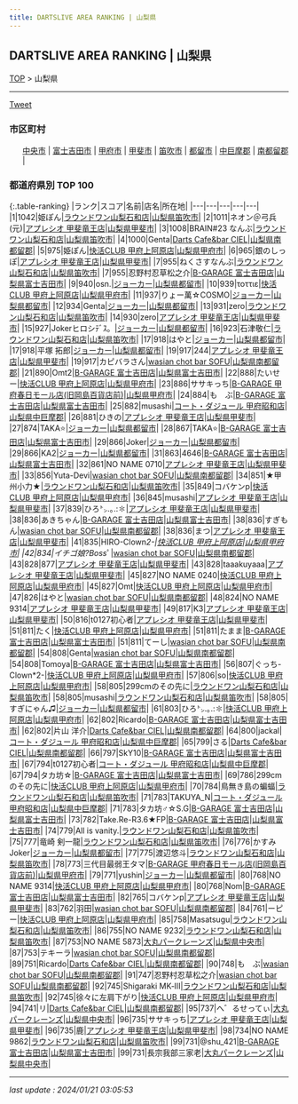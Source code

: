 ```yaml
---
title: DARTSLIVE AREA RANKING | 山梨県
---
```

## DARTSLIVE AREA RANKING | 山梨県

[TOP](/darts/rank/) > 山梨県

___

<a href="https://twitter.com/share?ref_src=twsrc%5Etfw" data-text="DARTSLIVE AREA RANKING | 山梨県" class="twitter-share-button" data-via="DARTSLIVE" data-hashtags="DARTSLIVE" data-related="DARTSLIVE" data-show-count="false">Tweet</a>

### 市区町村

<ul>
<li style="display: inline;"><a href="/darts/rank/山梨県/中央市">中央市</a> |</li>
<li style="display: inline;"><a href="/darts/rank/山梨県/富士吉田市">富士吉田市</a> |</li>
<li style="display: inline;"><a href="/darts/rank/山梨県/甲府市">甲府市</a> |</li>
<li style="display: inline;"><a href="/darts/rank/山梨県/甲斐市">甲斐市</a> |</li>
<li style="display: inline;"><a href="/darts/rank/山梨県/笛吹市">笛吹市</a> |</li>
<li style="display: inline;"><a href="/darts/rank/山梨県/都留市">都留市</a> |</li>
<li style="display: inline;"><a href="/darts/rank/山梨県/中巨摩郡">中巨摩郡</a> |</li>
<li style="display: inline;"><a href="/darts/rank/山梨県/南都留郡">南都留郡</a> |</li>

</ul>

### 都道府県別 TOP 100

{:.table-ranking}
|ランク|スコア|名前|店名|所在地|
|---|---|---|---|---|
|1|1042|姫ぽん|<a href="https://search.dartslive.com/jp/shop/2d102495c64268bf0d9b047a20a7ba1e">ラウンドワン山梨石和店</a>|<a href="/darts/rank/山梨県/笛吹市">山梨県笛吹市</a>|
|2|1011|ネオン＠弓兵(元)|<a href="https://search.dartslive.com/jp/shop/65d17b6fddab89c30d9b047a20a7ba1e">アプレシオ 甲斐竜王店</a>|<a href="/darts/rank/山梨県/甲斐市">山梨県甲斐市</a>|
|3|1008|BRAIN#23 なんぶ|<a href="https://search.dartslive.com/jp/shop/2d102495c64268bf0d9b047a20a7ba1e">ラウンドワン山梨石和店</a>|<a href="/darts/rank/山梨県/笛吹市">山梨県笛吹市</a>|
|4|1000|Genta|<a href="https://search.dartslive.com/jp/shop/4f3ced4dbb44b932fec1ae84bb28bd87">Darts Cafe&bar CIEL</a>|<a href="/darts/rank/山梨県/南都留郡">山梨県南都留郡</a>|
|5|975|姫ぽん|<a href="https://search.dartslive.com/jp/shop/4c620f5a4126efe8774c926eb736cb5a">快活CLUB 甲府上阿原店</a>|<a href="/darts/rank/山梨県/甲府市">山梨県甲府市</a>|
|6|965|銀のしっぽ|<a href="https://search.dartslive.com/jp/shop/65d17b6fddab89c30d9b047a20a7ba1e">アプレシオ 甲斐竜王店</a>|<a href="/darts/rank/山梨県/甲斐市">山梨県甲斐市</a>|
|7|955|ねくさすなんぶ|<a href="https://search.dartslive.com/jp/shop/2d102495c64268bf0d9b047a20a7ba1e">ラウンドワン山梨石和店</a>|<a href="/darts/rank/山梨県/笛吹市">山梨県笛吹市</a>|
|7|955|忍野村忍草松之介|<a href="https://search.dartslive.com/jp/shop/4652407975922f61774c926eb736cb5a">B-GARAGE 富士吉田店</a>|<a href="/darts/rank/山梨県/富士吉田市">山梨県富士吉田市</a>|
|9|940|osn.|<a href="https://search.dartslive.com/jp/shop/b6eda0d49f48b6820d9b047a20a7ba1e">ジョーカー</a>|<a href="/darts/rank/山梨県/都留市">山梨県都留市</a>|
|10|939|τοττιε|<a href="https://search.dartslive.com/jp/shop/4c620f5a4126efe8774c926eb736cb5a">快活CLUB 甲府上阿原店</a>|<a href="/darts/rank/山梨県/甲府市">山梨県甲府市</a>|
|11|937|りょー萬☆COSMO|<a href="https://search.dartslive.com/jp/shop/b6eda0d49f48b6820d9b047a20a7ba1e">ジョーカー</a>|<a href="/darts/rank/山梨県/都留市">山梨県都留市</a>|
|12|934|Genta|<a href="https://search.dartslive.com/jp/shop/b6eda0d49f48b6820d9b047a20a7ba1e">ジョーカー</a>|<a href="/darts/rank/山梨県/都留市">山梨県都留市</a>|
|13|931|zero|<a href="https://search.dartslive.com/jp/shop/2d102495c64268bf0d9b047a20a7ba1e">ラウンドワン山梨石和店</a>|<a href="/darts/rank/山梨県/笛吹市">山梨県笛吹市</a>|
|14|930|zero|<a href="https://search.dartslive.com/jp/shop/65d17b6fddab89c30d9b047a20a7ba1e">アプレシオ 甲斐竜王店</a>|<a href="/darts/rank/山梨県/甲斐市">山梨県甲斐市</a>|
|15|927|Jokerヒロシﾃﾞｽ。|<a href="https://search.dartslive.com/jp/shop/b6eda0d49f48b6820d9b047a20a7ba1e">ジョーカー</a>|<a href="/darts/rank/山梨県/都留市">山梨県都留市</a>|
|16|923|石津敬仁|<a href="https://search.dartslive.com/jp/shop/2d102495c64268bf0d9b047a20a7ba1e">ラウンドワン山梨石和店</a>|<a href="/darts/rank/山梨県/笛吹市">山梨県笛吹市</a>|
|17|918|はやと|<a href="https://search.dartslive.com/jp/shop/b6eda0d49f48b6820d9b047a20a7ba1e">ジョーカー</a>|<a href="/darts/rank/山梨県/都留市">山梨県都留市</a>|
|17|918|平塚 拓郎|<a href="https://search.dartslive.com/jp/shop/b6eda0d49f48b6820d9b047a20a7ba1e">ジョーカー</a>|<a href="/darts/rank/山梨県/都留市">山梨県都留市</a>|
|19|917|244|<a href="https://search.dartslive.com/jp/shop/65d17b6fddab89c30d9b047a20a7ba1e">アプレシオ 甲斐竜王店</a>|<a href="/darts/rank/山梨県/甲斐市">山梨県甲斐市</a>|
|19|917|カピバラさん|<a href="https://search.dartslive.com/jp/shop/1a0d2d555903527a0d9b047a20a7ba1e">wasian chot bar SOFU</a>|<a href="/darts/rank/山梨県/南都留郡">山梨県南都留郡</a>|
|21|890|Omt2|<a href="https://search.dartslive.com/jp/shop/4652407975922f61774c926eb736cb5a">B-GARAGE 富士吉田店</a>|<a href="/darts/rank/山梨県/富士吉田市">山梨県富士吉田市</a>|
|22|888|たいせー|<a href="https://search.dartslive.com/jp/shop/4c620f5a4126efe8774c926eb736cb5a">快活CLUB 甲府上阿原店</a>|<a href="/darts/rank/山梨県/甲府市">山梨県甲府市</a>|
|23|886|ササキっち|<a href="https://search.dartslive.com/jp/shop/b86566f03e295c91fec1ae84bb28bd87">B-GARAGE 甲府春日モール店(旧岡島百貨店前)</a>|<a href="/darts/rank/山梨県/甲府市">山梨県甲府市</a>|
|24|884|も　ぶ|<a href="https://search.dartslive.com/jp/shop/4652407975922f61774c926eb736cb5a">B-GARAGE 富士吉田店</a>|<a href="/darts/rank/山梨県/富士吉田市">山梨県富士吉田市</a>|
|25|882|musashi|<a href="https://search.dartslive.com/jp/shop/1f0bf80ef7fc7ba9790ab824ce8730e5">コート・ダジュール 甲府昭和店</a>|<a href="/darts/rank/山梨県/中巨摩郡">山梨県中巨摩郡</a>|
|26|881|ひきの|<a href="https://search.dartslive.com/jp/shop/65d17b6fddab89c30d9b047a20a7ba1e">アプレシオ 甲斐竜王店</a>|<a href="/darts/rank/山梨県/甲斐市">山梨県甲斐市</a>|
|27|874|TAKA⭐|<a href="https://search.dartslive.com/jp/shop/b6eda0d49f48b6820d9b047a20a7ba1e">ジョーカー</a>|<a href="/darts/rank/山梨県/都留市">山梨県都留市</a>|
|28|867|TAKA⭐|<a href="https://search.dartslive.com/jp/shop/4652407975922f61774c926eb736cb5a">B-GARAGE 富士吉田店</a>|<a href="/darts/rank/山梨県/富士吉田市">山梨県富士吉田市</a>|
|29|866|Joker|<a href="https://search.dartslive.com/jp/shop/b6eda0d49f48b6820d9b047a20a7ba1e">ジョーカー</a>|<a href="/darts/rank/山梨県/都留市">山梨県都留市</a>|
|29|866|KA2|<a href="https://search.dartslive.com/jp/shop/b6eda0d49f48b6820d9b047a20a7ba1e">ジョーカー</a>|<a href="/darts/rank/山梨県/都留市">山梨県都留市</a>|
|31|863|4646|<a href="https://search.dartslive.com/jp/shop/4652407975922f61774c926eb736cb5a">B-GARAGE 富士吉田店</a>|<a href="/darts/rank/山梨県/富士吉田市">山梨県富士吉田市</a>|
|32|861|NO NAME 0710|<a href="https://search.dartslive.com/jp/shop/65d17b6fddab89c30d9b047a20a7ba1e">アプレシオ 甲斐竜王店</a>|<a href="/darts/rank/山梨県/甲斐市">山梨県甲斐市</a>|
|33|856|Yuta-Devi|<a href="https://search.dartslive.com/jp/shop/1a0d2d555903527a0d9b047a20a7ba1e">wasian chot bar SOFU</a>|<a href="/darts/rank/山梨県/南都留郡">山梨県南都留郡</a>|
|34|851|★甲州小力★|<a href="https://search.dartslive.com/jp/shop/2d102495c64268bf0d9b047a20a7ba1e">ラウンドワン山梨石和店</a>|<a href="/darts/rank/山梨県/笛吹市">山梨県笛吹市</a>|
|35|849|コバケンp|<a href="https://search.dartslive.com/jp/shop/4c620f5a4126efe8774c926eb736cb5a">快活CLUB 甲府上阿原店</a>|<a href="/darts/rank/山梨県/甲府市">山梨県甲府市</a>|
|36|845|musashi|<a href="https://search.dartslive.com/jp/shop/65d17b6fddab89c30d9b047a20a7ba1e">アプレシオ 甲斐竜王店</a>|<a href="/darts/rank/山梨県/甲斐市">山梨県甲斐市</a>|
|37|839|ひろ㌧.｡.:✽|<a href="https://search.dartslive.com/jp/shop/65d17b6fddab89c30d9b047a20a7ba1e">アプレシオ 甲斐竜王店</a>|<a href="/darts/rank/山梨県/甲斐市">山梨県甲斐市</a>|
|38|836|あきちゃん|<a href="https://search.dartslive.com/jp/shop/4652407975922f61774c926eb736cb5a">B-GARAGE 富士吉田店</a>|<a href="/darts/rank/山梨県/富士吉田市">山梨県富士吉田市</a>|
|38|836|すぎもん|<a href="https://search.dartslive.com/jp/shop/1a0d2d555903527a0d9b047a20a7ba1e">wasian chot bar SOFU</a>|<a href="/darts/rank/山梨県/南都留郡">山梨県南都留郡</a>|
|38|836|まつ|<a href="https://search.dartslive.com/jp/shop/65d17b6fddab89c30d9b047a20a7ba1e">アプレシオ 甲斐竜王店</a>|<a href="/darts/rank/山梨県/甲斐市">山梨県甲斐市</a>|
|41|835|HIRO-Clown*2-|<a href="https://search.dartslive.com/jp/shop/4c620f5a4126efe8774c926eb736cb5a">快活CLUB 甲府上阿原店</a>|<a href="/darts/rank/山梨県/甲府市">山梨県甲府市</a>|
|42|834|イチゴ娘?Boss*ﾟ|<a href="https://search.dartslive.com/jp/shop/1a0d2d555903527a0d9b047a20a7ba1e">wasian chot bar SOFU</a>|<a href="/darts/rank/山梨県/南都留郡">山梨県南都留郡</a>|
|43|828|877|<a href="https://search.dartslive.com/jp/shop/65d17b6fddab89c30d9b047a20a7ba1e">アプレシオ 甲斐竜王店</a>|<a href="/darts/rank/山梨県/甲斐市">山梨県甲斐市</a>|
|43|828|taaakuyaaa|<a href="https://search.dartslive.com/jp/shop/65d17b6fddab89c30d9b047a20a7ba1e">アプレシオ 甲斐竜王店</a>|<a href="/darts/rank/山梨県/甲斐市">山梨県甲斐市</a>|
|45|827|NO NAME 0240|<a href="https://search.dartslive.com/jp/shop/4c620f5a4126efe8774c926eb736cb5a">快活CLUB 甲府上阿原店</a>|<a href="/darts/rank/山梨県/甲府市">山梨県甲府市</a>|
|45|827|Omt|<a href="https://search.dartslive.com/jp/shop/4c620f5a4126efe8774c926eb736cb5a">快活CLUB 甲府上阿原店</a>|<a href="/darts/rank/山梨県/甲府市">山梨県甲府市</a>|
|47|826|はやと|<a href="https://search.dartslive.com/jp/shop/1a0d2d555903527a0d9b047a20a7ba1e">wasian chot bar SOFU</a>|<a href="/darts/rank/山梨県/南都留郡">山梨県南都留郡</a>|
|48|824|NO NAME 9314|<a href="https://search.dartslive.com/jp/shop/65d17b6fddab89c30d9b047a20a7ba1e">アプレシオ 甲斐竜王店</a>|<a href="/darts/rank/山梨県/甲斐市">山梨県甲斐市</a>|
|49|817|K3|<a href="https://search.dartslive.com/jp/shop/65d17b6fddab89c30d9b047a20a7ba1e">アプレシオ 甲斐竜王店</a>|<a href="/darts/rank/山梨県/甲斐市">山梨県甲斐市</a>|
|50|816|t0127初心者|<a href="https://search.dartslive.com/jp/shop/65d17b6fddab89c30d9b047a20a7ba1e">アプレシオ 甲斐竜王店</a>|<a href="/darts/rank/山梨県/甲斐市">山梨県甲斐市</a>|
|51|811|たく|<a href="https://search.dartslive.com/jp/shop/4c620f5a4126efe8774c926eb736cb5a">快活CLUB 甲府上阿原店</a>|<a href="/darts/rank/山梨県/甲府市">山梨県甲府市</a>|
|51|811|たまま|<a href="https://search.dartslive.com/jp/shop/4652407975922f61774c926eb736cb5a">B-GARAGE 富士吉田店</a>|<a href="/darts/rank/山梨県/富士吉田市">山梨県富士吉田市</a>|
|51|811|てーし|<a href="https://search.dartslive.com/jp/shop/1a0d2d555903527a0d9b047a20a7ba1e">wasian chot bar SOFU</a>|<a href="/darts/rank/山梨県/南都留郡">山梨県南都留郡</a>|
|54|808|Genta|<a href="https://search.dartslive.com/jp/shop/1a0d2d555903527a0d9b047a20a7ba1e">wasian chot bar SOFU</a>|<a href="/darts/rank/山梨県/南都留郡">山梨県南都留郡</a>|
|54|808|Tomoya|<a href="https://search.dartslive.com/jp/shop/4652407975922f61774c926eb736cb5a">B-GARAGE 富士吉田店</a>|<a href="/darts/rank/山梨県/富士吉田市">山梨県富士吉田市</a>|
|56|807|ぐっち-Clown*2-|<a href="https://search.dartslive.com/jp/shop/4c620f5a4126efe8774c926eb736cb5a">快活CLUB 甲府上阿原店</a>|<a href="/darts/rank/山梨県/甲府市">山梨県甲府市</a>|
|57|806|so|<a href="https://search.dartslive.com/jp/shop/4c620f5a4126efe8774c926eb736cb5a">快活CLUB 甲府上阿原店</a>|<a href="/darts/rank/山梨県/甲府市">山梨県甲府市</a>|
|58|805|299cmのその先に|<a href="https://search.dartslive.com/jp/shop/2d102495c64268bf0d9b047a20a7ba1e">ラウンドワン山梨石和店</a>|<a href="/darts/rank/山梨県/笛吹市">山梨県笛吹市</a>|
|58|805|musashi|<a href="https://search.dartslive.com/jp/shop/2d102495c64268bf0d9b047a20a7ba1e">ラウンドワン山梨石和店</a>|<a href="/darts/rank/山梨県/笛吹市">山梨県笛吹市</a>|
|58|805|すぎにゃん♫|<a href="https://search.dartslive.com/jp/shop/b6eda0d49f48b6820d9b047a20a7ba1e">ジョーカー</a>|<a href="/darts/rank/山梨県/都留市">山梨県都留市</a>|
|61|803|ひろ㌧.｡.:✽|<a href="https://search.dartslive.com/jp/shop/4c620f5a4126efe8774c926eb736cb5a">快活CLUB 甲府上阿原店</a>|<a href="/darts/rank/山梨県/甲府市">山梨県甲府市</a>|
|62|802|Ricardo|<a href="https://search.dartslive.com/jp/shop/4652407975922f61774c926eb736cb5a">B-GARAGE 富士吉田店</a>|<a href="/darts/rank/山梨県/富士吉田市">山梨県富士吉田市</a>|
|62|802|片山 洋介|<a href="https://search.dartslive.com/jp/shop/4f3ced4dbb44b932fec1ae84bb28bd87">Darts Cafe&bar CIEL</a>|<a href="/darts/rank/山梨県/南都留郡">山梨県南都留郡</a>|
|64|800|jackal|<a href="https://search.dartslive.com/jp/shop/1f0bf80ef7fc7ba9790ab824ce8730e5">コート・ダジュール 甲府昭和店</a>|<a href="/darts/rank/山梨県/中巨摩郡">山梨県中巨摩郡</a>|
|65|799|さる|<a href="https://search.dartslive.com/jp/shop/4f3ced4dbb44b932fec1ae84bb28bd87">Darts Cafe&bar CIEL</a>|<a href="/darts/rank/山梨県/南都留郡">山梨県南都留郡</a>|
|66|797|SkY10|<a href="https://search.dartslive.com/jp/shop/4652407975922f61774c926eb736cb5a">B-GARAGE 富士吉田店</a>|<a href="/darts/rank/山梨県/富士吉田市">山梨県富士吉田市</a>|
|67|794|t0127初心者|<a href="https://search.dartslive.com/jp/shop/1f0bf80ef7fc7ba9790ab824ce8730e5">コート・ダジュール 甲府昭和店</a>|<a href="/darts/rank/山梨県/中巨摩郡">山梨県中巨摩郡</a>|
|67|794|タカ坊☆|<a href="https://search.dartslive.com/jp/shop/4652407975922f61774c926eb736cb5a">B-GARAGE 富士吉田店</a>|<a href="/darts/rank/山梨県/富士吉田市">山梨県富士吉田市</a>|
|69|786|299cmのその先に|<a href="https://search.dartslive.com/jp/shop/4c620f5a4126efe8774c926eb736cb5a">快活CLUB 甲府上阿原店</a>|<a href="/darts/rank/山梨県/甲府市">山梨県甲府市</a>|
|70|784|鳥無き島の蝙蝠|<a href="https://search.dartslive.com/jp/shop/2d102495c64268bf0d9b047a20a7ba1e">ラウンドワン山梨石和店</a>|<a href="/darts/rank/山梨県/笛吹市">山梨県笛吹市</a>|
|71|783|TAKUYA_N|<a href="https://search.dartslive.com/jp/shop/1f0bf80ef7fc7ba9790ab824ce8730e5">コート・ダジュール 甲府昭和店</a>|<a href="/darts/rank/山梨県/中巨摩郡">山梨県中巨摩郡</a>|
|71|783|タカ坊♂☆S.G|<a href="https://search.dartslive.com/jp/shop/4652407975922f61774c926eb736cb5a">B-GARAGE 富士吉田店</a>|<a href="/darts/rank/山梨県/富士吉田市">山梨県富士吉田市</a>|
|73|782|Take.Re-R3.6★FP|<a href="https://search.dartslive.com/jp/shop/4652407975922f61774c926eb736cb5a">B-GARAGE 富士吉田店</a>|<a href="/darts/rank/山梨県/富士吉田市">山梨県富士吉田市</a>|
|74|779|All is vanity.|<a href="https://search.dartslive.com/jp/shop/2d102495c64268bf0d9b047a20a7ba1e">ラウンドワン山梨石和店</a>|<a href="/darts/rank/山梨県/笛吹市">山梨県笛吹市</a>|
|75|777|竜崎 剣一龍|<a href="https://search.dartslive.com/jp/shop/2d102495c64268bf0d9b047a20a7ba1e">ラウンドワン山梨石和店</a>|<a href="/darts/rank/山梨県/笛吹市">山梨県笛吹市</a>|
|76|776|かすみ　Joker|<a href="https://search.dartslive.com/jp/shop/b6eda0d49f48b6820d9b047a20a7ba1e">ジョーカー</a>|<a href="/darts/rank/山梨県/都留市">山梨県都留市</a>|
|77|775|渡辺悠斗|<a href="https://search.dartslive.com/jp/shop/2d102495c64268bf0d9b047a20a7ba1e">ラウンドワン山梨石和店</a>|<a href="/darts/rank/山梨県/笛吹市">山梨県笛吹市</a>|
|78|773|三代目最弱王タマ|<a href="https://search.dartslive.com/jp/shop/b86566f03e295c91fec1ae84bb28bd87">B-GARAGE 甲府春日モール店(旧岡島百貨店前)</a>|<a href="/darts/rank/山梨県/甲府市">山梨県甲府市</a>|
|79|771|yushin|<a href="https://search.dartslive.com/jp/shop/b6eda0d49f48b6820d9b047a20a7ba1e">ジョーカー</a>|<a href="/darts/rank/山梨県/都留市">山梨県都留市</a>|
|80|768|NO NAME 9314|<a href="https://search.dartslive.com/jp/shop/4c620f5a4126efe8774c926eb736cb5a">快活CLUB 甲府上阿原店</a>|<a href="/darts/rank/山梨県/甲府市">山梨県甲府市</a>|
|80|768|Nom|<a href="https://search.dartslive.com/jp/shop/4652407975922f61774c926eb736cb5a">B-GARAGE 富士吉田店</a>|<a href="/darts/rank/山梨県/富士吉田市">山梨県富士吉田市</a>|
|82|765|コバケンp|<a href="https://search.dartslive.com/jp/shop/65d17b6fddab89c30d9b047a20a7ba1e">アプレシオ 甲斐竜王店</a>|<a href="/darts/rank/山梨県/甲斐市">山梨県甲斐市</a>|
|83|762|羽田|<a href="https://search.dartslive.com/jp/shop/1a0d2d555903527a0d9b047a20a7ba1e">wasian chot bar SOFU</a>|<a href="/darts/rank/山梨県/南都留郡">山梨県南都留郡</a>|
|84|761|ーピー|<a href="https://search.dartslive.com/jp/shop/4c620f5a4126efe8774c926eb736cb5a">快活CLUB 甲府上阿原店</a>|<a href="/darts/rank/山梨県/甲府市">山梨県甲府市</a>|
|85|758|Masatsugu|<a href="https://search.dartslive.com/jp/shop/2d102495c64268bf0d9b047a20a7ba1e">ラウンドワン山梨石和店</a>|<a href="/darts/rank/山梨県/笛吹市">山梨県笛吹市</a>|
|86|755|NO NAME 9232|<a href="https://search.dartslive.com/jp/shop/2d102495c64268bf0d9b047a20a7ba1e">ラウンドワン山梨石和店</a>|<a href="/darts/rank/山梨県/笛吹市">山梨県笛吹市</a>|
|87|753|NO NAME 5873|<a href="https://search.dartslive.com/jp/shop/bbb134de57f7a8d8a3f63593b5358cc4">大丸パークレーンズ</a>|<a href="/darts/rank/山梨県/中央市">山梨県中央市</a>|
|87|753|テキーラ|<a href="https://search.dartslive.com/jp/shop/1a0d2d555903527a0d9b047a20a7ba1e">wasian chot bar SOFU</a>|<a href="/darts/rank/山梨県/南都留郡">山梨県南都留郡</a>|
|89|751|Ricardo|<a href="https://search.dartslive.com/jp/shop/4f3ced4dbb44b932fec1ae84bb28bd87">Darts Cafe&bar CIEL</a>|<a href="/darts/rank/山梨県/南都留郡">山梨県南都留郡</a>|
|90|748|も　ぶ|<a href="https://search.dartslive.com/jp/shop/1a0d2d555903527a0d9b047a20a7ba1e">wasian chot bar SOFU</a>|<a href="/darts/rank/山梨県/南都留郡">山梨県南都留郡</a>|
|91|747|忍野村忍草松之介|<a href="https://search.dartslive.com/jp/shop/1a0d2d555903527a0d9b047a20a7ba1e">wasian chot bar SOFU</a>|<a href="/darts/rank/山梨県/南都留郡">山梨県南都留郡</a>|
|92|745|Shigaraki MK‐Ⅲ|<a href="https://search.dartslive.com/jp/shop/2d102495c64268bf0d9b047a20a7ba1e">ラウンドワン山梨石和店</a>|<a href="/darts/rank/山梨県/笛吹市">山梨県笛吹市</a>|
|92|745|徐々に左肩下がり|<a href="https://search.dartslive.com/jp/shop/4c620f5a4126efe8774c926eb736cb5a">快活CLUB 甲府上阿原店</a>|<a href="/darts/rank/山梨県/甲府市">山梨県甲府市</a>|
|94|741|リ|<a href="https://search.dartslive.com/jp/shop/4f3ced4dbb44b932fec1ae84bb28bd87">Darts Cafe&bar CIEL</a>|<a href="/darts/rank/山梨県/南都留郡">山梨県南都留郡</a>|
|95|737|へ゛るせってぃ|<a href="https://search.dartslive.com/jp/shop/bbb134de57f7a8d8a3f63593b5358cc4">大丸パークレーンズ</a>|<a href="/darts/rank/山梨県/中央市">山梨県中央市</a>|
|96|735|ササキっち|<a href="https://search.dartslive.com/jp/shop/65d17b6fddab89c30d9b047a20a7ba1e">アプレシオ 甲斐竜王店</a>|<a href="/darts/rank/山梨県/甲斐市">山梨県甲斐市</a>|
|96|735|鹿|<a href="https://search.dartslive.com/jp/shop/65d17b6fddab89c30d9b047a20a7ba1e">アプレシオ 甲斐竜王店</a>|<a href="/darts/rank/山梨県/甲斐市">山梨県甲斐市</a>|
|98|734|NO NAME 9862|<a href="https://search.dartslive.com/jp/shop/2d102495c64268bf0d9b047a20a7ba1e">ラウンドワン山梨石和店</a>|<a href="/darts/rank/山梨県/笛吹市">山梨県笛吹市</a>|
|99|731|@shu_421|<a href="https://search.dartslive.com/jp/shop/4652407975922f61774c926eb736cb5a">B-GARAGE 富士吉田店</a>|<a href="/darts/rank/山梨県/富士吉田市">山梨県富士吉田市</a>|
|99|731|長宗我部三家老|<a href="https://search.dartslive.com/jp/shop/bbb134de57f7a8d8a3f63593b5358cc4">大丸パークレーンズ</a>|<a href="/darts/rank/山梨県/中央市">山梨県中央市</a>|





___

_last update : 2024/01/21 03:05:53_


<script src="https://cdnjs.cloudflare.com/ajax/libs/jquery/3.6.1/jquery.min.js" integrity="sha512-aVKKRRi/Q/YV+4mjoKBsE4x3H+BkegoM/em46NNlCqNTmUYADjBbeNefNxYV7giUp0VxICtqdrbqU7iVaeZNXA==" crossorigin="anonymous" referrerpolicy="no-referrer"></script>
<script src="https://cdnjs.cloudflare.com/ajax/libs/jquery.tablesorter/2.31.3/js/jquery.tablesorter.min.js" integrity="sha512-qzgd5cYSZcosqpzpn7zF2ZId8f/8CHmFKZ8j7mU4OUXTNRd5g+ZHBPsgKEwoqxCtdQvExE5LprwwPAgoicguNg==" crossorigin="anonymous" referrerpolicy="no-referrer"></script>
<link rel="stylesheet" href="https://cdnjs.cloudflare.com/ajax/libs/jquery.tablesorter/2.31.3/css/theme.default.min.css" integrity="sha512-wghhOJkjQX0Lh3NSWvNKeZ0ZpNn+SPVXX1Qyc9OCaogADktxrBiBdKGDoqVUOyhStvMBmJQ8ZdMHiR3wuEq8+w==" crossorigin="anonymous" referrerpolicy="no-referrer" />
<script>
$(function() {
    $(".table-ranking").tablesorter({sortList:[[0, 0]]});
});
</script>

<script async src="https://platform.twitter.com/widgets.js" charset="utf-8"></script>